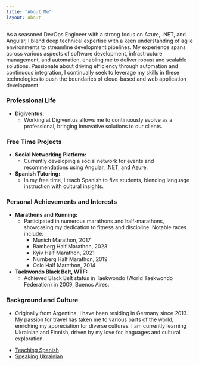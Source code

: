 ```yaml
---
title: "About Me"
layout: about
---
```


As a seasoned DevOps Engineer with a strong focus on Azure, .NET, and Angular, I blend deep technical expertise with a keen understanding of agile environments to streamline development pipelines. My experience spans across various aspects of software development, infrastructure management, and automation, enabling me to deliver robust and scalable solutions. Passionate about driving efficiency through automation and continuous integration, I continually seek to leverage my skills in these technologies to push the boundaries of cloud-based and web application development.

### Professional Life

- **Digiventus:**
  - Working at Digiventus allows me to continuously evolve as a professional, bringing innovative solutions to our clients.

### Free Time Projects

- **Social Networking Platform:**
  - Currently developing a social network for events and recommendations using Angular, .NET, and Azure.
- **Spanish Tutoring:**
  - In my free time, I teach Spanish to five students, blending language instruction with cultural insights.

### Personal Achievements and Interests

- **Marathons and Running:**
  - Participated in numerous marathons and half-marathons, showcasing my dedication to fitness and discipline. Notable races include:
    - Munich Marathon, 2017
    - Bamberg Half Marathon, 2023
    - Kyiv Half Marathon, 2021
    - Nürnberg Half Marathon, 2019
    - Oslo Half Marathon, 2014
- **Taekwondo Black Belt, WTF:**
  - Achieved Black Belt status in Taekwondo (World Taekwondo Federation) in 2009, Buenos Aires.

### Background and Culture

- Originally from Argentina, I have been residing in Germany since 2013. My passion for travel has taken me to various parts of the world, enriching my appreciation for diverse cultures. I am currently learning Ukrainian and Finnish, driven by my love for languages and cultural exploration.

<ul class="intro-actions">
  <li>
    <a href="https://www.loom.com/share/131878515607423c9f60c84a0a5cd017" class="btn" target="_blank">Teaching Spanish</a>
  </li>
  <li>
    <a href="https://youtu.be/cVMgR6tGLmE?si=9jmLuTpWsddL1-ei" class="btn" target="_blank">Speaking Ukrainian</a>
  </li>
</ul>

